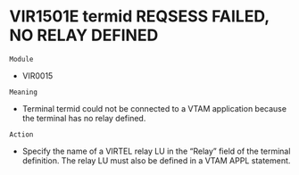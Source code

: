 # VIR1501E termid REQSESS FAILED, NO RELAY DEFINED

`Module`
- VIR0015

`Meaning`
- Terminal termid could not be connected to a VTAM application because the terminal has no relay defined.

`Action`
- Specify the name of a VIRTEL relay LU in the “Relay” field of the terminal definition. The relay LU must also be defined in a VTAM APPL statement.
